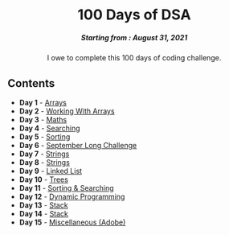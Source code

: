 <h1 align="center"> 
100 Days of DSA
</h1>
<h5 align="center">
Starting from : August 31, 2021
</h5>

<p align="center">
I owe to complete this 100 days of coding challenge.
</p>

## Contents

- <b>Day 1</b> - [Arrays](https://github.com/asthakri50/100_DAYS_OF_CODE/tree/main/Day1)
- <b>Day 2</b> - [Working With Arrays](https://github.com/asthakri50/100_DAYS_OF_CODE/tree/main/Day2)
- <b>Day 3</b> - [Maths](https://github.com/asthakri50/100_DAYS_OF_CODE/tree/main/Day3)
- <b>Day 4</b> - [Searching](https://github.com/asthakri50/100_DAYS_OF_CODE/tree/main/Day4)
- <b>Day 5</b> - [Sorting](https://github.com/asthakri50/100_DAYS_OF_CODE/tree/main/Day5)
- <b>Day 6</b> - [September Long Challenge](https://github.com/asthakri50/100_DAYS_OF_CODE/tree/main/Day6)
- <b>Day 7</b> - [Strings](https://github.com/asthakri50/100_DAYS_OF_CODE/tree/main/Day7)
- <b>Day 8</b> - [Strings](https://github.com/asthakri50/100_DAYS_OF_CODE/tree/main/Day8)
- <b>Day 9</b> - [Linked List](https://github.com/asthakri50/100_DAYS_OF_CODE/tree/main/Day9)
- <b>Day 10</b> - [Trees](https://github.com/asthakri50/100_DAYS_OF_CODE/tree/main/Day10)
- <b>Day 11</b> - [Sorting & Searching](https://github.com/asthakri50/100_DAYS_OF_CODE/tree/main/Day11)
- <b>Day 12</b> - [Dynamic Programming](https://github.com/asthakri50/100_DAYS_OF_CODE/tree/main/Day12)
- <b>Day 13</b> - [Stack](https://github.com/asthakri50/100_DAYS_OF_CODE/tree/main/Day13)
- <b>Day 14</b> - [Stack](https://github.com/asthakri50/100_DAYS_OF_CODE/tree/main/Day14)
- <b>Day 15</b> - [Miscellaneous (Adobe)](https://github.com/asthakri50/100_DAYS_OF_CODE/tree/main/Day15)
